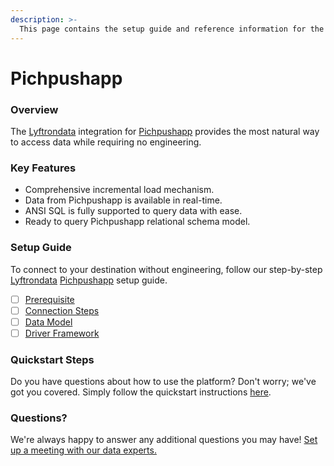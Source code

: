 ```yaml
---
description: >-
  This page contains the setup guide and reference information for the Pichpushapp source connector.
---
```


# Pichpushapp

### Overview

The [Lyftrondata](https://www.lyftrondata.com/) integration for [Pichpushapp](None) provides the most natural way to access data while requiring no engineering.

### Key Features

* Comprehensive incremental load mechanism.
* Data from Pichpushapp is available in real-time.&#x20;
* ANSI SQL is fully supported to query data with ease.
* Ready to query Pichpushapp relational schema model.

### Setup Guide

To connect to your destination without engineering, follow our step-by-step [Lyftrondata](https://www.lyftrondata.com/)  [Pichpushapp](None) setup guide.

* [ ] [Prerequisite](prerequisite.md)
* [ ] [Connection Steps](connection-steps.md)
* [ ] [Data Model](data-model/erd.md)
* [ ] [Driver Framework](driver-framework/)

### Quickstart Steps

Do you have questions about how to use the platform? Don't worry; we've got you covered. Simply follow the quickstart instructions [here](../README.md).

### Questions? <a href="#questions" id="questions"></a>

We're always happy to answer any additional questions you may have! [Set up a meeting with our data experts.](https://www.lyftrondata.com/book-a-meeting/)

